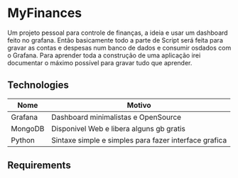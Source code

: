 # MyFinances

Um projeto pessoal para controle de finanças, a ideia e usar um dashboard feito no grafana.
Então basicamente todo a parte de Script será feita para gravar as contas e despesas num banco de dados e consumir osdados com o Grafana.
Para aprender toda a construção de uma aplicação irei documentar o máximo possível para gravar tudo que aprender.

## Technologies

| Nome          | Motivo |
|----------------|---------------|
| Grafana | Dashboard minimalistas e OpenSource  |
| MongoDB | Disponivel Web e libera alguns gb gratis  |
| Python | Sintaxe simple e simples para fazer interface grafica  |

## Requirements